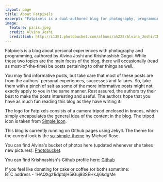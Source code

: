 ```yaml
---
layout: page
title: About Fatpixels
excerpt: "Fatpixels is a dual-authored blog for photography, programming and everything in between."
image:
  feature: paris.jpeg
  credit: Alvina Joshi
  creditlink: http://i1381.photobucket.com/albums/ah228/Alvina_Joshi/IMG_2226_zps5b9608ba.jpg
---
```


Fatpixels is a blog about personal experiences with photography and programming, authored by
Alvina Joshi and Krishnashish Gogoi. While these two topics are the main focus of the blog, there
will occasionally (read as most-of-the-time) be posts pertaining to other things as well.

You may find informative posts, but take care that most of these posts are from the authors' personal
experiences, successes and failures. So, take them with a pinch of salt as some of the more informative
posts might not exactly apply to you in the same manner. Rest assured, the authors try their
best to make the posts interesting and useful. The authors hope that you have as much fun
reading this blog as they have writing it.

The logo for Fatpixels consists of a camera tripod enclosed in braces, which simply encapsulates
the general idea of the content in the blog. The tripod icon is taken from [Simple Icon](http://simpleicon.com/).

This blog is currently running on Github pages using Jekyll. The theme for the current look is
the [so-simple-theme](http://mmistakes.github.io/so-simple-theme/) by Michael Rose.

You can find Alvina's bucket of photos here (updated whenever she takes new pictures): [Photobucket](http://s1381.photobucket.com/user/Alvina_Joshi/library/).

You can find Krishnashish's Github profile here: [Github](https://github.com/mister-raindrop)

If you feel like donating for cake or coffee (or both) sometime:<br>
BTC address - 1HAQXgz1idptdjH5iGuj93SEHkJj6kdgMe



